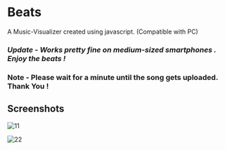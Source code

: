 # Beats

A Music-Visualizer created using javascript. (Compatible with PC) 


### *Update* - *Works pretty fine on medium-sized smartphones . Enjoy the beats !*
 
### Note - Please wait for a minute until the song gets uploaded. Thank You !  


## Screenshots


![11](https://user-images.githubusercontent.com/31897425/31650906-115c055a-b337-11e7-906f-eb5f1732c42b.png)


![22](https://user-images.githubusercontent.com/31897425/31650908-11883ba2-b337-11e7-8508-3f8aa5153ddd.png)
